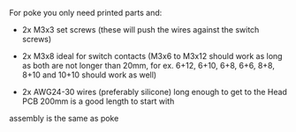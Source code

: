 For poke you only need printed parts and:

  - 2x M3x3 set screws (these will push the wires against the switch screws)

  - 2x M3x8 ideal for switch contacts (M3x6 to M3x12 should work as long as both are not longer than 20mm, for ex. 6+12, 6+10, 6+8, 6+6, 8+8, 8+10 and 10+10 should work as well)

  - 2x AWG24-30 wires (preferably silicone) long enough to get to the Head PCB 200mm is a good length to start with
  
assembly is the same as poke
